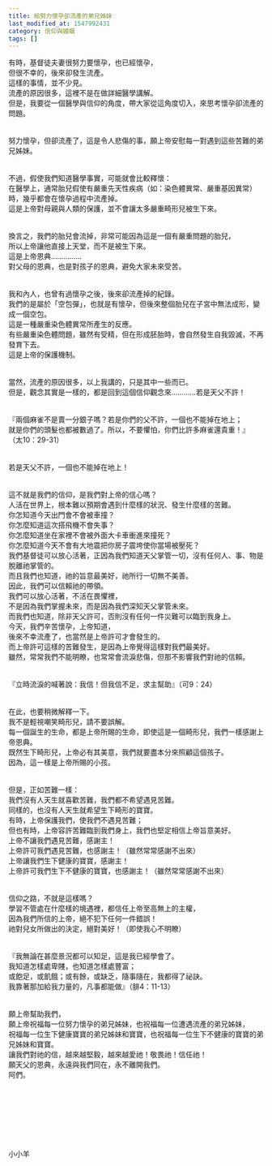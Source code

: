 ```yaml
---
title: 給努力懷孕卻流產的弟兄姊妹
last_modified_at: 1547992431
category: 信仰與婚姻
tags: []
---
```


有時，基督徒夫妻很努力要懷孕，也已經懷孕，<br>但很不幸的，後來卻發生流產。<br>這樣的事情，並不少見。<br><!--more-->流產的原因很多，這裡不是在做詳細醫學講解。<br>但是，我要從一個醫學與信仰的角度，帶大家從這角度切入，來思考懷孕卻流產的問題。<br><br><br>努力懷孕，但卻流產了，這是令人悲傷的事，願上帝安慰每一對遇到這些苦難的弟兄姊妹。 <br><br><br>不過，假使我們知道醫學事實，可能就會比較釋懷：<br>在醫學上，通常胎兒假使有嚴重先天性疾病（如：染色體異常、嚴重基因異常）時，幾乎都會在懷孕過程中流產掉。<br>這是上帝對母親與人類的保護，並不會讓太多嚴重畸形兒被生下來。<br> <br><br>換言之，我們的胎兒會流掉，非常可能因為這是一個有嚴重問題的胎兒，<br>所以上帝讓他直接上天堂，而不是被生下來。<br>這是上帝恩典……………<br>對父母的恩典，也是對孩子的恩典，避免大家未來受苦。<br> <br><br>我和內人，也曾有過懷孕之後，後來卻流產掉的紀錄。<br>我們的是屬於「空包彈」，也就是有懷孕，但後來整個胎兒在子宮中無法成形，變成一個空包。<br>這是一種嚴重染色體異常所產生的反應。<br>有些嚴重染色體問題，雖然有受精，但在形成胚胎時，會自然發生自我毀滅，不再發育下去。<br>這是上帝的保護機制。<br><br><br>當然，流產的原因很多，以上我講的，只是其中一些而已。<br>但是，觀念其實是一樣的，都是回到這個信仰觀念來…………若是天父不許！<br><br><br>『兩個麻雀不是賣一分銀子嗎？若是你們的父不許，一個也不能掉在地上；<br>就是你們的頭髮也都被數過了。所以，不要懼怕，你們比許多麻雀還貴重！』<br>（太10：29-31）<br><br><br>若是天父不許，一個也不能掉在地上！<br><br><br>這不就是我們的信仰，是我們對上帝的信心嗎？<br>人活在世界上，根本難以預期會遇到什麼樣的狀況、發生什麼樣的苦難。<br>你怎知道今天出門會不會被車撞？<br>你怎麼知道這次搭飛機不會失事？<br>你怎麼知道坐在家裡不會被外面大卡車衝進來撞死？<br>你怎麼知道今天不會有大地震把你房子震垮使你當場被壓死？<br>我們基督徒可以放心活著，正因為我們知道天父掌管一切，沒有任何人、事、物是脫離祂掌管的。<br>而且我們也知道，祂的旨意最美好，祂所行一切無不美善。<br>因此，我們可以信賴祂的帶領。<br>我們可以放心活著，不活在畏懼裡，<br>不是因為我們掌握未來，而是因為我們深知天父掌管未來。<br>而我們也知道，除非天父許可，否則沒有任何一件災難可以臨到我身上。<br>今天，我們辛苦懷孕，上帝知道，<br>後來不幸流產了，也當然是上帝許可才會發生的。<br>而上帝許可這樣的苦難發生，是因為上帝覺得這樣對我們最美好。<br>雖然，常常我們不能明瞭，也常常會流淚悲傷，但那不影響我們對祂的信賴。<br><br><br>『立時流淚的喊著說：我信！但我信不足，求主幫助』（可9：24）<br><br><br>在此，也要稍微解釋一下。<br>我不是輕視嘲笑畸形兒，請不要誤解。<br>每一個誕生的生命，都是上帝所賜的生命，即使這是一個畸形兒，我們一樣感謝上帝恩典。<br>既然生下畸形兒，上帝必有其美意，我們就要盡本分來照顧這個孩子。<br>因為，這一樣是上帝所賜的小孩。<br><br><br>但是，正如苦難一樣：<br>我們沒有人天生就喜歡苦難，我們都不希望遇見苦難。<br>同樣的，也沒有人天生就希望生下畸形的寶寶。<br>有時，上帝保護我們，使我們不遇見苦難；<br>但也有時，上帝容許苦難臨到我們身上，我們也堅定相信上帝旨意美好。<br>上帝不讓我們遇見苦難，感謝主！<br>上帝許可我們遇見苦難，也感謝主！（雖然常常感謝不出來）<br>上帝讓我們生下健康的寶寶，感謝主！<br>上帝許可我們生下不健康的寶寶，也感謝主！（雖然常常感謝不出來）<br><br><br>信仰之路，不就是這樣嗎？<br>學習不管處在什麼樣的境遇裡，都信任上帝至高無上的主權，<br>因為我們所信的上帝，絕不犯下任何一件錯誤！<br>祂對兒女所做出的決定，絕對美好！（即使我心不明瞭）<br><br><br>『我無論在甚麼景況都可以知足，這是我已經學會了。<br>我知道怎樣處卑賤，也知道怎樣處豐富；<br>或飽足，或飢餓；或有餘，或缺乏，隨事隨在，我都得了祕訣。<br>我靠著那加給我力量的，凡事都能做』（腓4：11-13）<br><br><br>願上帝幫助我們，<br>願上帝祝福每一位努力懷孕的弟兄姊妹，也祝福每一位遭遇流產的弟兄姊妹，<br>祝福每一位生下健康寶寶的弟兄姊妹和寶寶，也祝福每一位生下不健康的寶寶的弟兄姊妹和寶寶。<br>讓我們對祂的信，越來越堅毅，越來越愛祂！敬畏祂！信任祂！<br>願天父的恩典，永遠與我們同在，永不離開我們。<br>阿們。<br> <br><br><br><br><br><br><br><br>小小羊
